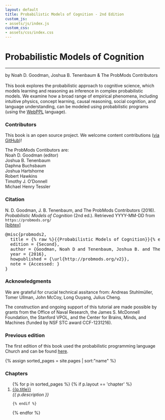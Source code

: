 ```yaml
---
layout: default
title: Probabilistic Models of Cognition - 2nd Edition
custom_js:
- assets/js/index.js
custom_css:
- assets/css/index.css
---
```


<div id="header">
  <h1 id='title'>Probabilistic Models of Cognition</h1>
  <hr class='edition' />
  <span class="authors">by Noah D. Goodman, Joshua B. Tenenbaum <span class='ampersand'>&amp;</span> The ProbMods Contributors</span>
</div>

<br />
This book explores the probabilistic approach to cognitive science, which models learning and reasoning as inference in complex probabilistic models.
We examine how a broad range of empirical phenomena, including intuitive physics, concept learning, causal reasoning, social cognition, and language understanding, can be modeled using probabilistic programs (using the <a href='http://webppl.org'>WebPPL</a> language).

<div id='left'>

<h3>Contributors</h3>
<p>This book is an open source project. We welcome content contributions (<a href='https://github.com/probmods/probmods2'>via GitHub</a>)!</p>
<p>The ProbMods Contibutors are:<br/>
Noah D. Goodman (editor)<br/>
Joshua B. Tenenbaum<br/>
Daphna Buchsbaum<br/>
Joshua Hartshorne<br/>
Robert Hawkins<br/>
Timothy J. O’Donnell<br/>
Michael Henry Tessler<br/>
</p>

<h3>Citation</h3>
N. D. Goodman, J. B. Tenenbaum, and The ProbMods Contributors (2016). <i>Probabilistic Models of Cognition</i> (2nd ed.). Retrieved <span class="date">YYYY-MM-DD</span> from <code>https://probmods.org/</code><br /><a id="toggle-bibtex" href="#">[bibtex]</a>

<pre id="bibtex">
@misc{probmods2,
  title = {% raw %}{{Probabilistic Models of Cognition}}{% endraw %},
  edition = {Second},
  author = {Goodman, Noah D and Tenenbaum, Joshua B. and The ProbMods Contributors},
  year = {2016},
  howpublished = {\url{http://probmods.org/v2}},
  note = {Accessed: <span class="date"></span>}
}
</pre>

<h3>Acknowledgments</h3>

<p>We are grateful for crucial technical assitance from: Andreas Stuhlm&uuml;ller, Tomer Ullman, John McCoy, Long Ouyang, Julius Cheng.</p>

<p>The construction and ongoing support of this tutorial are made possible by grants from the Office of Naval Research, the James S. McDonnell Foundation, the Stanford VPOL, and the Center for Brains, Minds, and Machines (funded by NSF STC award CCF-1231216).</p>

<h3>Previous edition</h3>

The first edition of this book used the probabilistic programming language Church and can be found <a href="http://v1.probmods.org">here</a>.

</div>

{% assign sorted_pages = site.pages | sort:"name" %}

<div id="right">

<h3>Chapters</h3>

<ol>
{% for p in sorted_pages %}
    {% if p.layout == 'chapter' %}
    <li><a href="{{ site.baseurl }}{{ p.url }}">{{p.title}}</a><br />
    <em>{{ p.description }}</em>
    </li>

    {% endif %}
{% endfor %}
</ol>


</div>
